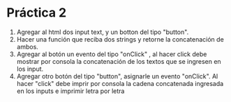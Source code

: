 # Práctica 2

 1. Agregar al html dos input text, y un botton del tipo "button".
 2. Hacer una función que reciba dos strings y retorne la concatenación de ambos.
 3. Agregar al botón un evento del tipo "onClick" , al hacer click debe mostrar por consola la concatenación de los textos que se ingresen en los input.
 4. Agregar otro botón del tipo "button", asignarle un evento "onClick". Al hacer "click" debe imprir por consola la cadena concatenada ingresada en los inputs e imprimir letra por letra